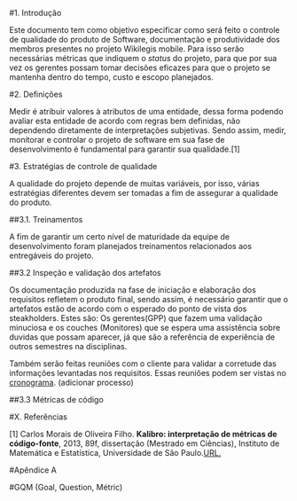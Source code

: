 #1. Introdução

Este documento tem como objetivo especificar como será feito o controle de qualidade do produto de Software, documentação e produtividade dos membros presentes no projeto Wikilegis mobile. Para isso serão necessárias métricas que indiquem o _status_ do projeto, para que por sua vez os gerentes possam tomar decisões eficazes para que o projeto se mantenha dentro do tempo, custo e escopo planejados.

#2. Definições

Medir é atribuir valores à atributos de uma entidade, dessa forma podendo avaliar esta entidade de acordo com regras bem definidas, não dependendo diretamente de interpretações subjetivas. Sendo assim, medir, monitorar e controlar o projeto de software em sua fase de desenvolvimento é fundamental para garantir sua qualidade.[1] 

#3. Estratégias de controle de qualidade

A qualidade do projeto depende de muitas variáveis, por isso, várias estratégias diferentes devem ser tomadas a fim de assegurar a qualidade do produto.

##3.1. Treinamentos

A fim de garantir um certo nível de maturidade da equipe de desenvolvimento foram planejados treinamentos relacionados aos entregáveis do projeto.

##3.2 Inspeção e validação dos artefatos

Os documentação produzida na fase de iniciação e elaboração dos requisitos refletem o produto final, sendo assim, é necessário garantir que o artefatos estão de acordo com o esperado do ponto de vista dos steakholders. Estes são: Os gerentes(GPP) que fazem uma validação minuciosa e os couches (Monitores) que se espera uma assistência sobre duvidas que possam aparecer, já que são a referência de experiência de outros semestres na disciplinas.

Também serão feitas reuniões com o cliente para validar a corretude das informações levantadas nos requisitos. Essas reuniões podem ser vistas no [cronograma](https://github.com/fga-gpp-mds/2016.2-WikiLegis/wiki/Cronograma).
(adicionar processo)

##3.3 Métricas de código


 
 
#X. Referências

[1] Carlos Morais de Oliveira Filho. **Kalibro: interpretação de métricas de código-fonte**, 2013, 89f, dissertação (Mestrado em Ciências), Instituto de Matemática e Estatística, Universidade de São Paulo.[URL.](http://www.teses.usp.br/teses/disponiveis/45/45134/tde-25092013-142158/publico/dissertacao.pdf)

#Apêndice A

#GQM (Goal, Question, Métric)

